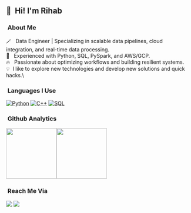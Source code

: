 
## 👋 &nbsp;Hi! I'm Rihab

### &nbsp;About Me

🪄 &nbsp; Data Engineer | Specializing in scalable data pipelines, cloud integration, and real-time data processing. <br /> 
🍂 &nbsp; Experienced with Python, SQL, PySpark, and AWS/GCP.<br /> 
🔥 &nbsp; Passionate about optimizing workflows and building resilient systems.<br /> 
💡 &nbsp;I like to explore new technologies and develop new solutions and quick hacks.\

### &nbsp;Languages I Use

[![Python](https://img.shields.io/badge/-Python-000?&logo=python)](https://github.com/Rihab114?tab=repositories&q=&type=&language=python)
[![C++](https://img.shields.io/badge/-Javascript-000?&logo=c%2b%2b)](https://github.com/Rihab114?tab=repositories&q=&type=&language=js)
[![SQL](https://img.shields.io/badge/-SQL-000?&logo=MySQL)](https://github.com/Rihab114?tab=repositories&q=&type=&language=sql)


### &nbsp;Github Analytics

<a href="https://github.com/Rihab114/"><img height="137px" src="https://github-readme-stats.vercel.app/api?username=Rihab114&hide_title=true&hide_border=true&show_icons=true&include_all_commits=true&count_private=true&line_height=21&text_color=000&icon_color=000&bg_color=0,ea6161,ffc64d,fffc4d,52fa5a&theme=graywhite" /><!-- wi*quL3fcV --><img height="137px" src="https://github-readme-stats.vercel.app/api/top-langs/?username=Rihab114&hide=html&hide_title=true&hide_border=true&layout=compact&langs_count=7&exclude_repo=comp426,Redventures-Movie-Quotes&text_color=000&icon_color=fff&bg_color=0,52fa5a,4dfcff,c64dff&theme=graywhite" /></a>

### &nbsp;Reach Me Via

<a href="mailto:rihab.ghrab.ing@outlook.com"><img src="https://img.shields.io/badge/-rihab.ghrab.ing@outlook.com-000?&logo=Gmail"/></a>
<a href="https://www.linkedin.com/in/rihab-ghrab-1382691b6/"><img src="https://img.shields.io/badge/-Rihab%20Ghrab-000?&logo=Linkedin"/></a>


